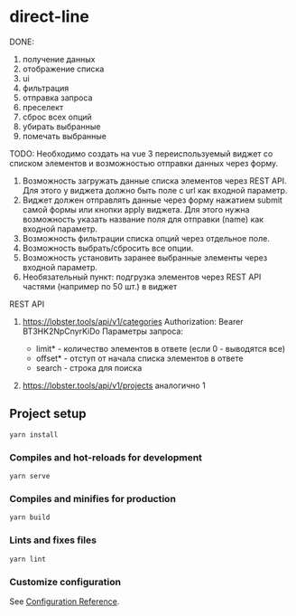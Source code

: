 # direct-line

DONE:
1. получение данных
2. отображение списка
3. ui
4. фильтрация
5. отправка запроса
6. преселект
7. сброс всех опций
8. убирать выбранные
9. помечать выбранные

TODO:
Необходимо создать на vue 3 переиспользуемый виджет со списком элементов и возможностью отправки данных через форму.

1. Возможность загружать данные списка элементов через REST API. Для этого у виджета должно быть поле с url как входной параметр.
2. Виджет должен отправлять данные через форму нажатием submit самой формы или кнопки apply виджета. Для этого нужна возможность указать название поля для отправки (name) как входной параметр.
2. Возможность фильтрации списка опций через отдельное поле.
3. Возможность выбрать/сбросить все опции.
4. Возможность установить заранее выбранные элементы через входной параметр.
5. Необязательный пункт: подгрузка элементов через REST API частями (например по 50 шт.) в виджет

REST API
1. https://lobster.tools/api/v1/categories
   Authorization: Bearer BT3HK2NpCnyrKiDo
   Параметры запроса:
    - limit* - количество элементов в ответе (если 0 - выводятся все)
    - offset* - отступ от начала списка элементов в ответе
    - search - строка для поиска

2. https://lobster.tools/api/v1/projects
   аналогично 1

## Project setup
```
yarn install
```

### Compiles and hot-reloads for development
```
yarn serve
```

### Compiles and minifies for production
```
yarn build
```

### Lints and fixes files
```
yarn lint
```

### Customize configuration
See [Configuration Reference](https://cli.vuejs.org/config/).
